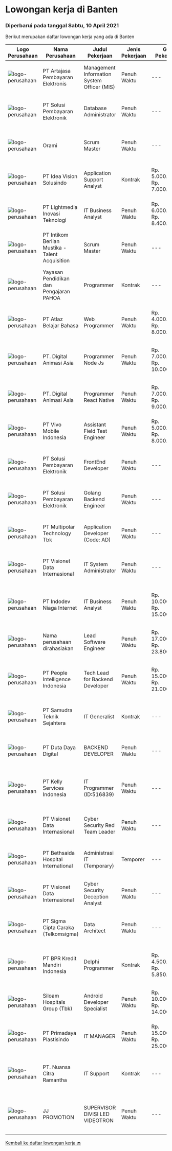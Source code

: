 
  # Lowongan kerja di Banten

  ### Diperbarui pada tanggal Sabtu, 10 April 2021

  Berikut merupakan daftar lowongan kerja yang ada di Banten

  |Logo Perusahaan | Nama Perusahaan | Judul Pekerjaan | Jenis Pekerjaan | Gaji Pekerjaan | Lokasi | Deskripsi | Tanggal diunggah | Pranala |
  | -------------- | --------------- | --------------- | --------- | --------- | -------------- | ------- | ----------- | ----------- |
  |![logo-perusahaan](https://image-service-cdn.seek.com.au/5690fcfc82c15b6adca47b5c8a0e517f9adfa7ef/ee4dce1061f3f616224767ad58cb2fc751b8d2dc)|PT Artajasa Pembayaran Elektronis|Management Information System Officer (MIS)|Penuh Waktu|---|Tangerang|Deskripsi pekerjaan : Membuat report harian, bulanan dan adhoc Melaksanakan fungsi manajemen data Melaksanakan pengolahan data  Kualifikasi : S1...|Jumat, 09 April 2021|https://www.jobstreet.co.id/id/job/management-information-system-officer-mis-3502561?token=0~e4745866-93ac-4b0a-a461-2becaa5f0cf2&sectionRank=1&jobId=jobstreet-id-job-3502561|
|![logo-perusahaan](https://image-service-cdn.seek.com.au/0951f76d769cc4b2ca1a916363a69c06692de3f4/ee4dce1061f3f616224767ad58cb2fc751b8d2dc)|PT Solusi Pembayaran Elektronik|Database Administrator|Penuh Waktu|---|Tangerang|Deskripsi Pekerjaan:  Manage / maintenance database yang sudah terinstal dan running di production / development Membantu developer / database...|Kamis, 08 April 2021|https://www.jobstreet.co.id/id/job/database-administrator-3501985?token=0~e4745866-93ac-4b0a-a461-2becaa5f0cf2&sectionRank=2&jobId=jobstreet-id-job-3501985|
|![logo-perusahaan](https://image-service-cdn.seek.com.au/baca598b543e968b0a43580accf5ecbab14fd59d/ee4dce1061f3f616224767ad58cb2fc751b8d2dc)|Orami|Scrum Master|Penuh Waktu|---|Tangerang|Job Description Manage day to day operational aspects of Development team, which includes leading the Agile core meeting (Sprint Planning, Daily...|Jumat, 09 April 2021|https://www.jobstreet.co.id/id/job/scrum-master-3490354?token=0~e4745866-93ac-4b0a-a461-2becaa5f0cf2&sectionRank=3&jobId=jobstreet-id-job-3490354|
|![logo-perusahaan](https://image-service-cdn.seek.com.au/cd667ab482df745e23b0c3101bd1f59e35d9ad43/ee4dce1061f3f616224767ad58cb2fc751b8d2dc)|PT Idea Vision Solusindo|Application Support Analyst|Kontrak|Rp. 5.000.000-Rp. 7.000.000|Tangerang|Application Support     70% Provide 3rd line application support on complex internally and externally developed applications Administer and maintain...|Jumat, 09 April 2021|https://www.jobstreet.co.id/id/job/application-support-analyst-3502414?token=0~e4745866-93ac-4b0a-a461-2becaa5f0cf2&sectionRank=4&jobId=jobstreet-id-job-3502414|
|![logo-perusahaan](https://image-service-cdn.seek.com.au/e6f28b5f379a1eb1827750795879acbf69f6bc55/ee4dce1061f3f616224767ad58cb2fc751b8d2dc)|PT Lightmedia Inovasi Teknologi|IT Business Analyst|Penuh Waktu|Rp. 6.000.000-Rp. 8.400.000|Banten|Hallo, kami PT Lightmedia Inovasi Teknologi sedang mencari Business Analyst. Pekerjaan full time remote, yang artinya bisa dari rumah. Ini posisi...|Kamis, 08 April 2021|https://www.jobstreet.co.id/id/job/it-business-analyst-3501524?token=0~e4745866-93ac-4b0a-a461-2becaa5f0cf2&sectionRank=5&jobId=jobstreet-id-job-3501524|
|![logo-perusahaan](https://image-service-cdn.seek.com.au/00c9ed741abbf2902c5c5c003391a64e814b1ebf/ee4dce1061f3f616224767ad58cb2fc751b8d2dc)|PT Intikom Berlian Mustika - Talent Acquisition|Scrum Master|Penuh Waktu|---|Tangerang|Job Description : Lead the scrum team in using Agile methodology and scrum practice Helping the product owner and development team to achieve customer...|Jumat, 09 April 2021|https://www.jobstreet.co.id/id/job/scrum-master-3491080?token=0~e4745866-93ac-4b0a-a461-2becaa5f0cf2&sectionRank=6&jobId=jobstreet-id-job-3491080|
|![logo-perusahaan](https://image-service-cdn.seek.com.au/b65a86fbbca1f45b0c5233bd586e613136043581/ee4dce1061f3f616224767ad58cb2fc751b8d2dc)|Yayasan Pendidikan dan Pengajaran PAHOA|Programmer|Kontrak|---|Tangerang|Tugas dan Tanggung Jawab:Membuat aplikasi baru berbasis web menggunakan bahasa pemrogaman berbasis Reactjs dan Laravel Persyaratan dan Kualifikasi:...|Kamis, 08 April 2021|https://www.jobstreet.co.id/id/job/programmer-3501614?token=0~e4745866-93ac-4b0a-a461-2becaa5f0cf2&sectionRank=7&jobId=jobstreet-id-job-3501614|
|![logo-perusahaan](https://image-service-cdn.seek.com.au/fd3487f0b5191d56831f191df2cd4221fbc16dcc/ee4dce1061f3f616224767ad58cb2fc751b8d2dc)|PT Atlaz Belajar Bahasa|Web Programmer|Penuh Waktu|Rp. 4.000.000-Rp. 8.000.000|Tangerang|Responsibilities: Designing &amp; implementing new features and functionality Establishing and guiding the website’s architecture Ensuring...|Kamis, 08 April 2021|https://www.jobstreet.co.id/id/job/web-programmer-3501528?token=0~e4745866-93ac-4b0a-a461-2becaa5f0cf2&sectionRank=8&jobId=jobstreet-id-job-3501528|
|![logo-perusahaan](https://image-service-cdn.seek.com.au/5aab5845d138e3bb3386744abfb14545ede8f165/ee4dce1061f3f616224767ad58cb2fc751b8d2dc)|PT. Digital Animasi Asia|Programmer Node Js|Penuh Waktu|Rp. 7.000.000-Rp. 10.000.000|Banten|Requirement: Minimum 1 tahun pengalaman kerja sebagai Programmer Full Stack. Memiliki keterampilan Pemograman dasar HTML5,CSS, JavaScript Basecode,...|Kamis, 08 April 2021|https://www.jobstreet.co.id/id/job/programmer-node-js-3502025?token=0~e4745866-93ac-4b0a-a461-2becaa5f0cf2&sectionRank=9&jobId=jobstreet-id-job-3502025|
|![logo-perusahaan](https://image-service-cdn.seek.com.au/40e8a1fbc5a89349c832534256a65155e565dade/ee4dce1061f3f616224767ad58cb2fc751b8d2dc)|PT. Digital Animasi Asia|Programmer React Native|Penuh Waktu|Rp. 7.000.000-Rp. 9.000.000|Banten|Requirement: Minimum 1 tahun pengalaman kerja sebagai Mobile Developer. Memiliki keterampilan Pemograman dasar Mobile UI Design, Typescript Basecode,...|Kamis, 08 April 2021|https://www.jobstreet.co.id/id/job/programmer-react-native-3502058?token=0~e4745866-93ac-4b0a-a461-2becaa5f0cf2&sectionRank=10&jobId=jobstreet-id-job-3502058|
|![logo-perusahaan](https://image-service-cdn.seek.com.au/be67cc88fb6dc0659f2f45a96f0d16561ceafa6a/ee4dce1061f3f616224767ad58cb2fc751b8d2dc)|PT Vivo Mobile Indonesia|Assistant Field Test Engineer|Penuh Waktu|Rp. 5.000.000-Rp. 8.000.000|Tangerang|Job Responsibilty: 1.Responsible for network related test2.Make test plan and participate in the testing, Be responsible for test results3.Ensure the...|Rabu, 07 April 2021|https://www.jobstreet.co.id/id/job/assistant-field-test-engineer-3500686?token=0~e4745866-93ac-4b0a-a461-2becaa5f0cf2&sectionRank=11&jobId=jobstreet-id-job-3500686|
|![logo-perusahaan](https://image-service-cdn.seek.com.au/0951f76d769cc4b2ca1a916363a69c06692de3f4/ee4dce1061f3f616224767ad58cb2fc751b8d2dc)|PT Solusi Pembayaran Elektronik|FrontEnd Developer|Penuh Waktu|---|Tangerang|Hi SPEcial People!We are looking for talented Front End Developer who passionate to develop application, eager to learn and able to work with...|Kamis, 08 April 2021|https://www.jobstreet.co.id/id/job/frontend-developer-3502122?token=0~e4745866-93ac-4b0a-a461-2becaa5f0cf2&sectionRank=12&jobId=jobstreet-id-job-3502122|
|![logo-perusahaan](https://image-service-cdn.seek.com.au/0951f76d769cc4b2ca1a916363a69c06692de3f4/ee4dce1061f3f616224767ad58cb2fc751b8d2dc)|PT Solusi Pembayaran Elektronik|Golang Backend Engineer|Penuh Waktu|---|Tangerang|Hi SPEcial People!We are looking for talented Golang Backend Engineer who passionate to develop application, eager to learn and able to work with...|Jumat, 09 April 2021|https://www.jobstreet.co.id/id/job/golang-backend-engineer-3503286?token=0~e4745866-93ac-4b0a-a461-2becaa5f0cf2&sectionRank=13&jobId=jobstreet-id-job-3503286|
|![logo-perusahaan](https://image-service-cdn.seek.com.au/fac8ec91dcc0012b551a1f20f6d2707a1f7be282/ee4dce1061f3f616224767ad58cb2fc751b8d2dc)|PT Multipolar Technology Tbk|Application Developer (Code: AD)|Penuh Waktu|---|Tangerang|Analyses and design software’s requirement and specification. Develop, test and evaluate new/existing system To produce system application which can...|Jumat, 09 April 2021|https://www.jobstreet.co.id/id/job/application-developer-code:-ad-3495415?token=0~e4745866-93ac-4b0a-a461-2becaa5f0cf2&sectionRank=14&jobId=jobstreet-id-job-3495415|
|![logo-perusahaan](https://image-service-cdn.seek.com.au/fc7e784b16ac3837d6f7ed1623edef9ed12c6a44/ee4dce1061f3f616224767ad58cb2fc751b8d2dc)|PT Visionet Data Internasional|IT System Administrator|Penuh Waktu|---|Tangerang|Deskripsi pekerjaan : Memonitoring kondisi sistem server yang sedang berjalan untuk memastikan status Server dalam kondisi sehat (Healthy) untuk...|Selasa, 06 April 2021|https://www.jobstreet.co.id/id/job/it-system-administrator-3499266?token=0~e4745866-93ac-4b0a-a461-2becaa5f0cf2&sectionRank=15&jobId=jobstreet-id-job-3499266|
|![logo-perusahaan](https://image-service-cdn.seek.com.au/0fb4dd7a4e851a8c110f4f9244ae1d3ffdba0771/ee4dce1061f3f616224767ad58cb2fc751b8d2dc)|PT Indodev Niaga Internet|IT Business Analyst|Penuh Waktu|Rp. 10.000.000-Rp. 15.000.000|Tangerang|Requirements : Proven work experience as a system analyst in HRIS minimum 3 years; Strong knowledge of business information system; Ability to explain...|Kamis, 08 April 2021|https://www.jobstreet.co.id/id/job/it-business-analyst-3501652?token=0~e4745866-93ac-4b0a-a461-2becaa5f0cf2&sectionRank=16&jobId=jobstreet-id-job-3501652|
|![logo-perusahaan](https://us.123rf.com/450wm/pavelstasevich/pavelstasevich1811/pavelstasevich181101027/112815900-stock-vector-no-image-available-icon-flat-vector.jpg?ver=6)|Nama perusahaan dirahasiakan|Lead Software Engineer|Penuh Waktu|Rp. 17.000.000-Rp. 23.800.000|Banten|We are assembling a team. We are seeking for talented programmers to develop a b2b solution for a new project. Ideal candidates would be engineers...|Jumat, 09 April 2021|https://www.jobstreet.co.id/id/job/lead-software-engineer-3502452?token=0~e4745866-93ac-4b0a-a461-2becaa5f0cf2&sectionRank=17&jobId=jobstreet-id-job-3502452|
|![logo-perusahaan](https://image-service-cdn.seek.com.au/8d98f158c2fd9b84ef21e5ca94b5f25788c6b362/ee4dce1061f3f616224767ad58cb2fc751b8d2dc)|PT People Intelligence Indonesia|Tech Lead for Backend Developer|Penuh Waktu|Rp. 15.000.000-Rp. 21.000.000|Tangerang|Basic Requirement · Mampu melakukan analisis dari spesifikasi kebutuhan klien · Mampu membuat rancangan sistem dan mendokumentasikannya · Mampu...|Kamis, 08 April 2021|https://www.jobstreet.co.id/id/job/tech-lead-for-backend-developer-3502118?token=0~e4745866-93ac-4b0a-a461-2becaa5f0cf2&sectionRank=18&jobId=jobstreet-id-job-3502118|
|![logo-perusahaan](https://image-service-cdn.seek.com.au/fca458a241607947b44b8a4782bc2447f841ccee/ee4dce1061f3f616224767ad58cb2fc751b8d2dc)|PT Samudra Teknik Sejahtera|IT Generalist|Kontrak|---|Tangerang|Kualifikasi: Pendidikan min. S1 Teknik Informatika atau Teknik Komputer. Pengalaman min. 5 tahun di bidang yang sama atau sejenis. Keterampilan...|Selasa, 06 April 2021|https://www.jobstreet.co.id/id/job/it-generalist-3499763?token=0~e4745866-93ac-4b0a-a461-2becaa5f0cf2&sectionRank=19&jobId=jobstreet-id-job-3499763|
|![logo-perusahaan](https://image-service-cdn.seek.com.au/188d23c7ca0a24e2565bcc42500ccf090ba54f0d/ee4dce1061f3f616224767ad58cb2fc751b8d2dc)|PT Duta Daya Digital|BACKEND DEVELOPER|Penuh Waktu|---|Tangerang|Job Roles: Build and extend our backend code based on SOLID Principle and Clean Code Build APIs that serve our frontend apps (mobile/web) Refactor and...|Kamis, 08 April 2021|https://www.jobstreet.co.id/id/job/backend-developer-3501911?token=0~e4745866-93ac-4b0a-a461-2becaa5f0cf2&sectionRank=20&jobId=jobstreet-id-job-3501911|
|![logo-perusahaan](https://us.123rf.com/450wm/pavelstasevich/pavelstasevich1811/pavelstasevich181101027/112815900-stock-vector-no-image-available-icon-flat-vector.jpg?ver=6)|PT Kelly Services Indonesia|IT Programmer (ID:516839)|Penuh Waktu|---|Tangerang|PERSOLKELLY Indonesia is currently assisting a client in Transportation Industry in looking for IT Programmer position. Requirement: Candidate must...|Kamis, 08 April 2021|https://www.jobstreet.co.id/id/job/it-programmer-id:516839-3501736?token=0~e4745866-93ac-4b0a-a461-2becaa5f0cf2&sectionRank=21&jobId=jobstreet-id-job-3501736|
|![logo-perusahaan](https://image-service-cdn.seek.com.au/fc7e784b16ac3837d6f7ed1623edef9ed12c6a44/ee4dce1061f3f616224767ad58cb2fc751b8d2dc)|PT Visionet Data Internasional|Cyber Security Red Team Leader|Penuh Waktu|---|Banten|General Job Descriptions: Lead and execute engagements, such as defining scope, coordinating attacks, executing tests and reporting findings,...|Rabu, 07 April 2021|https://www.jobstreet.co.id/id/job/cyber-security-red-team-leader-3493438?token=0~e4745866-93ac-4b0a-a461-2becaa5f0cf2&sectionRank=22&jobId=jobstreet-id-job-3493438|
|![logo-perusahaan](https://image-service-cdn.seek.com.au/6dd0672114324c190ddeb7caa7c0a6bed6bf313d/ee4dce1061f3f616224767ad58cb2fc751b8d2dc)|PT Bethsaida Hospital International|Administrasi IT (Temporary)|Temporer|---|Tangerang|Deskripsi Pekerjaan : Reminder &amp; arrange schedule meeting internal dan eksternal IT Notulen meeting internal dan eksternal IT Membuat disposisi...|Selasa, 06 April 2021|https://www.jobstreet.co.id/id/job/administrasi-it-temporary-3498892?token=0~e4745866-93ac-4b0a-a461-2becaa5f0cf2&sectionRank=23&jobId=jobstreet-id-job-3498892|
|![logo-perusahaan](https://image-service-cdn.seek.com.au/fc7e784b16ac3837d6f7ed1623edef9ed12c6a44/ee4dce1061f3f616224767ad58cb2fc751b8d2dc)|PT Visionet Data Internasional|Cyber Security Deception Analyst|Penuh Waktu|---|Banten|Job Specifications: Minimum Bachelor degree in Information Technology Minimum 1 year(s) of experience as an IT specialist, which handle network or...|Rabu, 07 April 2021|https://www.jobstreet.co.id/id/job/cyber-security-deception-analyst-3493396?token=0~e4745866-93ac-4b0a-a461-2becaa5f0cf2&sectionRank=24&jobId=jobstreet-id-job-3493396|
|![logo-perusahaan](https://image-service-cdn.seek.com.au/30f8bed573285ffd3b7e20f523d411e6fecf0fbf/ee4dce1061f3f616224767ad58cb2fc751b8d2dc)|PT Sigma Cipta Caraka (Telkomsigma)|Data Architect|Penuh Waktu|---|Tangerang|Job Responsibilities : Identify and evaluate current data management technologies Review existing data architectures to determine overall...|Rabu, 07 April 2021|https://www.jobstreet.co.id/id/job/data-architect-3500737?token=0~e4745866-93ac-4b0a-a461-2becaa5f0cf2&sectionRank=25&jobId=jobstreet-id-job-3500737|
|![logo-perusahaan](https://image-service-cdn.seek.com.au/30bb5999850e50e9e01c4292216b6bbcae3f21e3/ee4dce1061f3f616224767ad58cb2fc751b8d2dc)|PT BPR Kredit Mandiri Indonesia|Delphi Programmer|Kontrak|Rp. 4.500.000-Rp. 5.850.000|Tangerang|Design and Develop desktop application using Deplhi Programming language. Develop system bridging with Delphi, WebServices, HL7 and other protocols,...|Rabu, 07 April 2021|https://www.jobstreet.co.id/id/job/delphi-programmer-3500679?token=0~e4745866-93ac-4b0a-a461-2becaa5f0cf2&sectionRank=26&jobId=jobstreet-id-job-3500679|
|![logo-perusahaan](https://image-service-cdn.seek.com.au/43c497841bb9bb0d3c63e43e04c89df51fdc045b/ee4dce1061f3f616224767ad58cb2fc751b8d2dc)|Siloam Hospitals Group (Tbk)|Android Developer Specialist|Penuh Waktu|Rp. 10.000.000-Rp. 14.000.000|Tangerang|Job Descriptions: Design, code, and debug applications with minimal oversight and direction. Maintain application performance and collaborate with...|Rabu, 07 April 2021|https://www.jobstreet.co.id/id/job/android-developer-specialist-3493816?token=0~e4745866-93ac-4b0a-a461-2becaa5f0cf2&sectionRank=27&jobId=jobstreet-id-job-3493816|
|![logo-perusahaan](https://image-service-cdn.seek.com.au/93d6610ac4f24e97ae7513dedfe4132066adafc9/ee4dce1061f3f616224767ad58cb2fc751b8d2dc)|PT Primadaya Plastisindo|IT MANAGER|Penuh Waktu|Rp. 15.000.000-Rp. 25.000.000|Tangerang|* Experience as an IT Manager or relevant experience.* Excellent knowledge of technical management, information analysis and of computer...|Selasa, 06 April 2021|https://www.jobstreet.co.id/id/job/it-manager-3499542?token=0~e4745866-93ac-4b0a-a461-2becaa5f0cf2&sectionRank=28&jobId=jobstreet-id-job-3499542|
|![logo-perusahaan](https://image-service-cdn.seek.com.au/94ed6c5a4bdbf73ce8f7647bdb19080b4bd3ecac/ee4dce1061f3f616224767ad58cb2fc751b8d2dc)|PT. Nuansa Citra Ramantha|IT Support|Kontrak|---|Tangerang|IT TECHNICAL SUPPORT/PROGRAMMERNUANSA CITRA RAMANTHA, PTwww.ncr.co.idPT. Nuansa Citra Ramantha adalah perusahaan IT Nasional yang berfokus pada...|Jumat, 09 April 2021|https://www.jobstreet.co.id/id/job/it-support-3502610?token=0~e4745866-93ac-4b0a-a461-2becaa5f0cf2&sectionRank=29&jobId=jobstreet-id-job-3502610|
|![logo-perusahaan](https://image-service-cdn.seek.com.au/ce869dfd749b9e9a3380fd0f826e4d9c1a2ef47d/ee4dce1061f3f616224767ad58cb2fc751b8d2dc)|JJ PROMOTION|SUPERVISOR DIVISI LED VIDEOTRON|Penuh Waktu|---|Banten|WE ARE HIRINGSUPERVISOR DIVISI LED VIDEOTRONLED Supervisor is a manager who deals directly with other managers, whose main task is to lead workers at...|Selasa, 06 April 2021|https://www.jobstreet.co.id/id/job/supervisor-divisi-led-videotron-3499595?token=0~e4745866-93ac-4b0a-a461-2becaa5f0cf2&sectionRank=30&jobId=jobstreet-id-job-3499595|


  [Kembali ke daftar lowongan kerja 🔙](../README.md#daftar-lowongan-kerja)
  